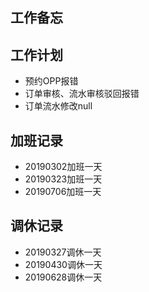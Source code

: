 ## 工作备忘

## 工作计划
- 预约OPP报错
- 订单审核、流水审核驳回报错
- 订单流水修改null

## 加班记录
- 20190302加班一天
- 20190323加班一天
- 20190706加班一天

## 调休记录
- 20190327调休一天
- 20190430调休一天
- 20190628调休一天

